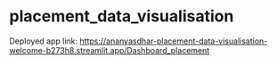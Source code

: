 # placement_data_visualisation

Deployed app link: https://ananyasdhar-placement-data-visualisation-welcome-b273h8.streamlit.app/Dashboard_placement
